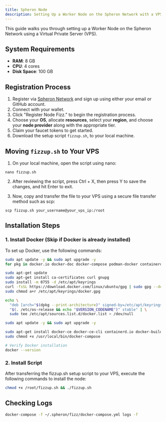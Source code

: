 ```yaml
---
title: Spheron Node
description: Setting Up a Worker Node on the Spheron Network with a VPS
---
```


This guide walks you through setting up a Worker Node on the Spheron Network using a Virtual Private Server (VPS).

## System Requirements

- **RAM**: 8 GB
- **CPU**: 4 cores
- **Disk Space**: 100 GB

## Registration Process

1. Register via [Spheron Network](https://app.spheron.network/login) and sign up using either your email or GitHub account.
2. Connect with your wallet.
3. Click "Register Node Fizz." to begin the registration process.
4. Choose your **OS**, allocate **resources**, select your **region**, and choose your **node provider** along with the appropriate tier.
5. Claim your faucet tokens to get started.
6. Download the setup script `fizzup.sh`, to your local machine.


## Moving `fizzup.sh` to Your VPS

1. On your local machine, open the script using nano:

```
nano fizzup.sh
```

2. After reviewing the script, press Ctrl + X, then press Y to save the changes, and hit Enter to exit.

3. Now, copy and transfer the file to your VPS using a secure file transfer method such as scp:

```
scp fizzup.sh your_username@your_vps_ip:/root
```

## Installation Steps

### 1. Install Docker (Skip if Docker is already installed)

To set up Docker, use the following commands:

```bash
sudo apt update -y && sudo apt upgrade -y
for pkg in docker.io docker-doc docker-compose podman-docker containerd runc; do sudo apt-get remove $pkg; done

sudo apt-get update
sudo apt-get install ca-certificates curl gnupg
sudo install -m 0755 -d /etc/apt/keyrings
curl -fsSL https://download.docker.com/linux/ubuntu/gpg | sudo gpg --dearmor -o /etc/apt/keyrings/docker.gpg
sudo chmod a+r /etc/apt/keyrings/docker.gpg

echo \
  "deb [arch="$(dpkg --print-architecture)" signed-by=/etc/apt/keyrings/docker.gpg] https://download.docker.com/linux/ubuntu \
  "$(. /etc/os-release && echo "$VERSION_CODENAME")" stable" | \
  sudo tee /etc/apt/sources.list.d/docker.list > /dev/null

sudo apt update -y && sudo apt upgrade -y

sudo apt-get install docker-ce docker-ce-cli containerd.io docker-buildx-plugin docker-compose-plugin
sudo chmod +x /usr/local/bin/docker-compose

# Verify Docker installation
docker --version
```

### 2. Install Script

After transferring the fizzup.sh setup script to your VPS, execute the following commands to install the node:

```bash
chmod +x /root/fizzup.sh && ./fizzup.sh
```

## Checking Logs
```bash
docker-compose -f ~/.spheron/fizz/docker-compose.yml logs -f
```
